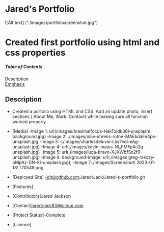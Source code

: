 

# Jared's Portfolio
![Alt text] ("./images/portfolioscreenshot.jpg")
# Created first portfolio using html and css properties
##### Table of Contents  
[Description](#description)  
[Emphasis](#emphasis)
## Description
- Created a portolio using HTML and CSS. Add an update photo, insert sections ( About Me, Work. Contact) while making sure all function worked properly
- [Media]
-Image 1: url(/images/maximalfocus-HakTxidk36I-unsplash\ background.jpg)
-Image 2: ./images/olav-ahrens-rotne-MAEbdaFe4ps-unsplash.jpg
-Image 3: (./images/charlesdeluvio-Lks7vei-eAg-unsplash.jpg)
-Image 4: url(./images/kevin-matos-Nl_FMFpXo2g-unsplash.jpg)
-Image 5: url(./images/luca-bravo-XJXWbfSo2f0-unsplash.jpg)
-Image 6: background-image: url(./images greg-rakozy-oMpAz-DN-9I-unsplash.jpg);
-Image 7:./images/Screenshot\ 2023-01-18\ 170549.png

- [Deployed Site]
-git@github.com:JaredrJack/Jared-s-portfolio.git
- [Features]
- [Contributors]Jared Jackson
- [Contact]jaredrjack93@icloud.com
- [Project Status]-Complete
- [License]
